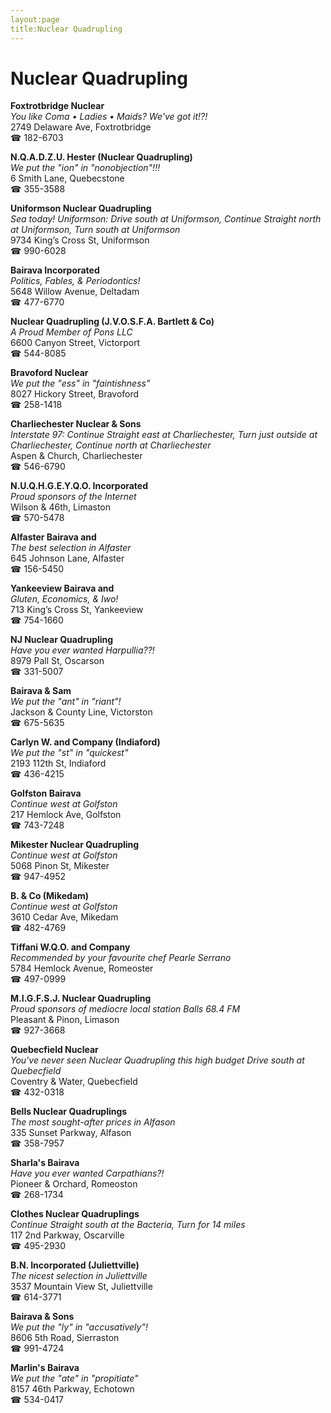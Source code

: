 ```yaml
---
layout:page
title:Nuclear Quadrupling
---
```

# Nuclear Quadrupling

**Foxtrotbridge Nuclear**  
_You like Coma • Ladies • Maids? We've got it!?!_  
2749 Delaware Ave, Foxtrotbridge  
☎ 182-6703



**N.Q.A.D.Z.U. Hester (Nuclear Quadrupling)**  
_We put the "ion" in "nonobjection"!!!_  
6 Smith Lane, Quebecstone  
☎ 355-3588



**Uniformson Nuclear Quadrupling**  
_Sea today! 
Uniformson: Drive south at Uniformson, Continue Straight north at Uniformson, Turn south at Uniformson_  
9734 King’s Cross St, Uniformson  
☎ 990-6028



**Bairava Incorporated**  
_Politics, Fables, & Periodontics!_  
5648 Willow Avenue, Deltadam  
☎ 477-6770



**Nuclear Quadrupling (J.V.O.S.F.A. Bartlett & Co)**  
_A Proud Member of Pons LLC_  
6600 Canyon Street, Victorport  
☎ 544-8085



**Bravoford Nuclear**  
_We put the "ess" in "faintishness"_  
8027 Hickory Street, Bravoford  
☎ 258-1418



**Charliechester Nuclear & Sons**  
_Interstate 97: Continue Straight east at Charliechester, Turn just outside at Charliechester, Continue north at Charliechester_  
Aspen & Church, Charliechester  
☎ 546-6790



**N.U.Q.H.G.E.Y.Q.O. Incorporated**  
_Proud sponsors of the Internet_  
Wilson & 46th, Limaston  
☎ 570-5478



**Alfaster Bairava and**  
_The best selection in Alfaster_  
645 Johnson Lane, Alfaster  
☎ 156-5450



**Yankeeview Bairava and**  
_Gluten, Economics, & Iwo!_  
713 King’s Cross St, Yankeeview  
☎ 754-1660



**NJ Nuclear Quadrupling**  
_Have you ever wanted Harpullia??!_  
8979 Pall St, Oscarson  
☎ 331-5007



**Bairava & Sam**  
_We put the "ant" in "riant"!_  
Jackson & County Line, Victorston  
☎ 675-5635



**Carlyn W. and Company (Indiaford)**  
_We put the "st" in "quickest"_  
2193 112th St, Indiaford  
☎ 436-4215



**Golfston Bairava**  
_Continue west at Golfston_  
217 Hemlock Ave, Golfston  
☎ 743-7248



**Mikester Nuclear Quadrupling**  
_Continue west at Golfston_  
5068 Pinon St, Mikester  
☎ 947-4952



**B. & Co (Mikedam)**  
_Continue west at Golfston_  
3610 Cedar Ave, Mikedam  
☎ 482-4769



**Tiffani W.Q.O. and Company**  
_Recommended by your favourite chef Pearle Serrano_  
5784 Hemlock Avenue, Romeoster  
☎ 497-0999



**M.I.G.F.S.J. Nuclear Quadrupling**  
_Proud sponsors of mediocre local station Balls 68.4 FM_  
Pleasant & Pinon, Limason  
☎ 927-3668



**Quebecfield Nuclear**  
_You've never seen Nuclear Quadrupling this high budget 
Drive south at Quebecfield_  
Coventry & Water, Quebecfield  
☎ 432-0318



**Bells Nuclear Quadruplings**  
_The most sought-after prices in Alfason_  
335 Sunset Parkway, Alfason  
☎ 358-7957



**Sharla's Bairava**  
_Have you ever wanted Carpathians?!_  
Pioneer & Orchard, Romeoston  
☎ 268-1734



**Clothes Nuclear Quadruplings**  
_Continue Straight south at the Bacteria, Turn for 14 miles_  
117 2nd Parkway, Oscarville  
☎ 495-2930



**B.N. Incorporated (Juliettville)**  
_The nicest selection in Juliettville_  
3537 Mountain View St, Juliettville  
☎ 614-3771



**Bairava & Sons**  
_We put the "ly" in "accusatively"!_  
8606 5th Road, Sierraston  
☎ 991-4724



**Marlin's Bairava**  
_We put the "ate" in "propitiate"_  
8157 46th Parkway, Echotown  
☎ 534-0417



